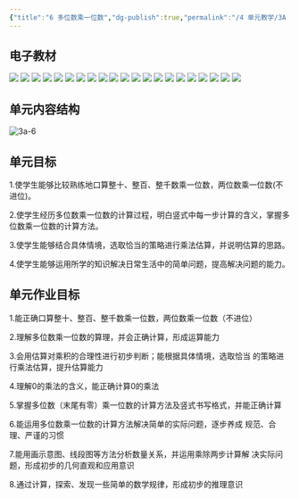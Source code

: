 ```yaml
---
{"title":"6 多位数乘一位数","dg-publish":true,"permalink":"/4 单元教学/3A 三上/6 多位数乘一位数/","dgPassFrontmatter":true,"noteIcon":""}
---
```




## 电子教材

<p class="grid-4">
	<img loading="lazy" decoding="async" src="https://book.pep.com.cn/1221001301141/files/mobile/62.jpg">
	<img loading="lazy" decoding="async" src="https://book.pep.com.cn/1221001301141/files/mobile/63.jpg">
	<img loading="lazy" decoding="async" src="https://book.pep.com.cn/1221001301141/files/mobile/64.jpg">
	<img loading="lazy" decoding="async" src="https://book.pep.com.cn/1221001301141/files/mobile/65.jpg">
	<img loading="lazy" decoding="async" src="https://book.pep.com.cn/1221001301141/files/mobile/66.jpg">
	<img loading="lazy" decoding="async" src="https://book.pep.com.cn/1221001301141/files/mobile/67.jpg">
	<img loading="lazy" decoding="async" src="https://book.pep.com.cn/1221001301141/files/mobile/68.jpg">
	<img loading="lazy" decoding="async" src="https://book.pep.com.cn/1221001301141/files/mobile/69.jpg">
	<img loading="lazy" decoding="async" src="https://book.pep.com.cn/1221001301141/files/mobile/70.jpg">
	<img loading="lazy" decoding="async" src="https://book.pep.com.cn/1221001301141/files/mobile/71.jpg">
	<img loading="lazy" decoding="async" src="https://book.pep.com.cn/1221001301141/files/mobile/72.jpg">
	<img loading="lazy" decoding="async" src="https://book.pep.com.cn/1221001301141/files/mobile/73.jpg">
	<img loading="lazy" decoding="async" src="https://book.pep.com.cn/1221001301141/files/mobile/74.jpg">
	<img loading="lazy" decoding="async" src="https://book.pep.com.cn/1221001301141/files/mobile/75.jpg">
	<img loading="lazy" decoding="async" src="https://book.pep.com.cn/1221001301141/files/mobile/76.jpg">
	<img loading="lazy" decoding="async" src="https://book.pep.com.cn/1221001301141/files/mobile/77.jpg">
	<img loading="lazy" decoding="async" src="https://book.pep.com.cn/1221001301141/files/mobile/78.jpg">
	<img loading="lazy" decoding="async" src="https://book.pep.com.cn/1221001301141/files/mobile/79.jpg">
	<img loading="lazy" decoding="async" src="https://book.pep.com.cn/1221001301141/files/mobile/80.jpg">
	<img loading="lazy" decoding="async" src="https://book.pep.com.cn/1221001301141/files/mobile/81.jpg">
	<img loading="lazy" decoding="async" src="https://book.pep.com.cn/1221001301141/files/mobile/82.jpg">
</p>


## 单元内容结构

![3a-6](https://r2.edui123.com/2023/05/3a-6.png)

## 单元目标

1.使学生能够比较熟练地口算整十、整百、整千数乘一位数，两位数乘一位数(不进位)。

2.使学生经历多位数乘一位数的计算过程，明白竖式中每一步计算的含义，掌握多位数乘一位数的计算方法。

3.使学生能够结合具体情境，选取恰当的策略进行乘法估算，并说明估算的思路。

4.使学生能够运用所学的知识解决日常生活中的简单问题，提高解决问题的能力。

## 单元作业目标

1.能正确口算整十、整百、整千数乘一位数，两位数乘一位数（不进位）

2.理解多位数乘一位数的算理，并会正确计算，形成运算能力

3.会用估算对乘积的合理性进行初步判断；能根据具体情境，选取恰当 的策略进行乘法估算，提升估算能力

4.理解0的乘法的含义，能正确计算0的乘法

5.掌握多位数（末尾有零）乘一位数的计算方法及竖式书写格式，并能正确计算

6.能运用多位数乘一位数的计算方法解决简单的实际问题，逐步养成 规范、合理、严谨的习惯

7.能用画示意图、线段图等方法分析数量关系，并运用乘除两步计算解 决实际问题，形成初步的几何直观和应用意识

8.通过计算，探索、发现一些简单的数学规律，形成初步的推理意识 

